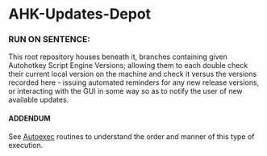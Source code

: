 # AHK-Updates-Depot


### RUN ON SENTENCE:
This root repository houses beneath it, branches containing given Autohotkey Script Engine Versions; allowing them to each double check their current local version on the machine and check it versus the versions recorded here - issuing automated reminders for any new release versions, or interacting with the GUI in some way so as to notify the user of new available updates.  


#### ADDENDUM
See  [Autoexec](https://www.autohotkey.com/docs/Scripts.htm#auto) routines to understand the order and manner of this type of execution.
